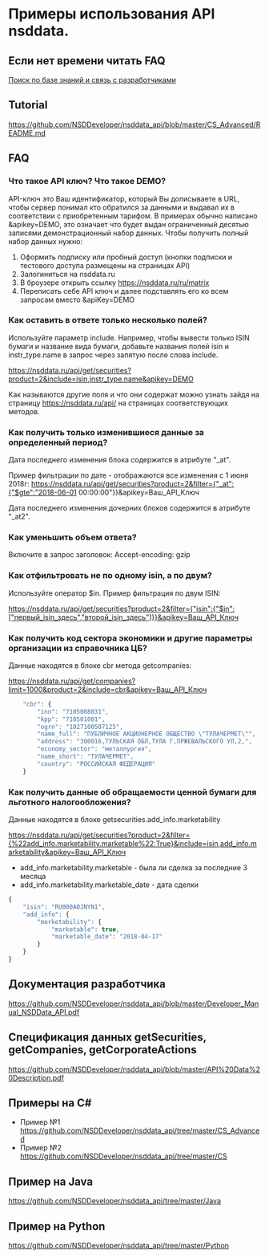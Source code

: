 # Примеры использования API nsddata.

## Если нет времени читать FAQ ##
[Поиск по базе знаний и связь с разработчиками](https://app.sdbot.ru/ask/9b9469e9-aced-4900-afdd-9f55b352e459/https%3A%2F%2Fgithub.com%2FNSDDeveloper%2Fnsddata_api%2F?payload=gh)

## Tutorial ##
https://github.com/NSDDeveloper/nsddata_api/blob/master/CS_Advanced/README.md

## FAQ ##

### Что такое API ключ? Что такое DEMO? ###
API-ключ это Ваш идентификатор, который Вы дописываете в URL, чтобы сервер понимал кто обратился за данными и выдавал их в соответствии с приобретенным тарифом.
В примерах обычно написано &apikey=DEMO, это означает что будет выдан ограниченный десятью записями демонстрационный набор данных. Чтобы получить полный набор данных нужно:
1) Оформить подписку или пробный доступ (кнопки подписки и тестового доступа размещены на страницах API)
2) Залогиниться на nsddata.ru
3) В броузере открыть ссылку
https://nsddata.ru/ru/matrix
4) Переписать себе API ключ и далее подставлять его ко всем запросам вместо &apiKey=DEMO

### Как оставить в ответе только несколько полей? ###
Используйте параметр include. Например, чтобы вывести только ISIN бумаги и название вида бумаги, добавьте названия полей isin и instr_type.name в запрос через запятую после слова include.

https://nsddata.ru/api/get/securities?product=2&include=isin,instr_type.name&apikey=DEMO

Как называются другие поля и что они содержат можно узнать зайдя на страницу https://nsddata.ru/api/ на страницах соответствующих методов. 

### Как получить только изменившиеся данные за определенный период? ###
Дата последнего изменения блока содержится в атрибуте "_at". 

Пример фильтрации по дате - отображаются все изменения с 1 июня 2018г:
https://nsddata.ru/api/get/securities?product=2&filter={"_at":{"$gte":"2018-06-01 00:00:00"}}&apikey=Ваш_API_Ключ

Дата последнего изменения дочерних блоков содержится в атрибуте "_at2".

### Как уменьшить объем ответа? ###
Включите в запрос заголовок:
Accept-encoding: gzip

### Как отфильтровать не по одному isin, а по двум? ###
Используйте оператор $in. Пример фильтрация по двум ISIN:

https://nsddata.ru/api/get/securities?product=2&filter={"isin":{"$in":["первый_isin_здесь","второй_isin_здесь"]}}&apikey=Ваш_API_Ключ

### Как получить код сектора экономики и другие параметры организации из справочника ЦБ? ###
Данные находятся в блоке cbr метода getcompanies:

https://nsddata.ru/api/get/companies?limit=1000&product=2&include=cbr&apikey=Ваш_API_Ключ

```javascript
    "cbr": {
        "inn": "7105008031",
        "kpp": "710501001",
        "ogrn": "1027100507125",
        "name_full": "ПУБЛИЧНОЕ АКЦИОНЕРНОЕ ОБЩЕСТВО \"ТУЛАЧЕРМЕТ\"",
        "address": "300016,ТУЛЬСКАЯ ОБЛ,ТУЛА Г,ПРЖЕВАЛЬСКОГО УЛ,2,",
        "economy_sector": "металлургия",
        "name_short": "ТУЛАЧЕРМЕТ",
        "country": "РОССИЙСКАЯ ФЕДЕРАЦИЯ"
    }
 ```

### Как получить данные об обращаемости ценной бумаги для льготного налогообложения? ###
Данные находятся в блоке getsecurities.add_info.marketability

https://nsddata.ru/api/get/securities?product=2&filter={%22add_info.marketability.marketable%22:True}&include=isin,add_info.marketability&apikey=Ваш_API_Ключ

* add_info.marketability.marketable - была ли сделка за последние 3 месяца
* add_info.marketability.marketable_date - дата сделки

```javascript
{
    "isin": "RU000A0JNYN1",
    "add_info": {
        "marketability": {
            "marketable": true,
            "marketable_date": "2018-04-17"
        }
    }
}
 ```


## Документация разработчика ##
https://github.com/NSDDeveloper/nsddata_api/blob/master/Developer_Manual_NSDData_API.pdf

## Спецификация данных getSecurities, getCompanies, getCorporateActions ##
https://github.com/NSDDeveloper/nsddata_api/blob/master/API%20Data%20Description.pdf


## Примеры на C# ##
  * Пример №1 https://github.com/NSDDeveloper/nsddata_api/tree/master/CS_Advanced
  * Пример №2 https://github.com/NSDDeveloper/nsddata_api/tree/master/CS
  
## Пример на Java ##
https://github.com/NSDDeveloper/nsddata_api/tree/master/Java

## Пример на Python ##
https://github.com/NSDDeveloper/nsddata_api/tree/master/Python

